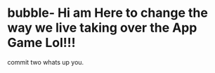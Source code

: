 # bubble- Hi am Here to change the way we live taking over the App Game Lol!!!
commit two whats up you.
